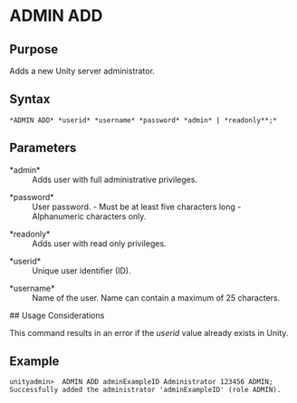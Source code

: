 # ADMIN ADD

## Purpose

Adds a new Unity server administrator.

## Syntax

``*ADMIN ADD* *userid* *username* *password* *admin* | *readonly**;*``

## Parameters

<dl><dt>*admin*</dt><dd>​Adds user with full administrative privileges.</dd></dl>
<dl><dt>*password*</dt><dd>​User password. -   Must be at least five characters long
-   Alphanumeric characters only.

</dd></dl>
<dl><dt>*readonly*</dt><dd>​Adds user with read only privileges.</dd></dl>
<dl><dt>*userid*</dt><dd>​Unique user identifier (ID).</dd></dl>
<dl><dt>*username*</dt><dd>​Name of the user. Name can contain a maximum of 25 characters.</dd></dl>
## Usage Considerations

This command results in an error if the *userid* value already exists in Unity.

## Example

```screen
unityadmin>  ADMIN ADD adminExampleID Administrator 123456 ADMIN;  
Successfully added the administrator 'adminExampleID' (role ADMIN).
```

